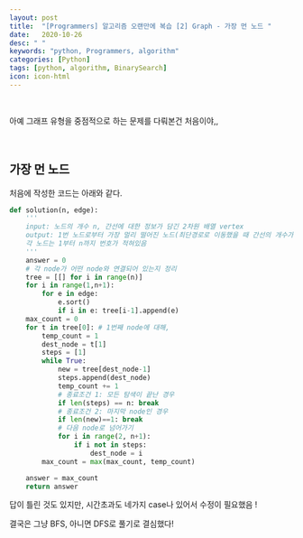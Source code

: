 ```yaml
---
layout: post
title:  "[Programmers] 알고리즘 오랜만에 복습 [2] Graph - 가장 먼 노드 "
date:   2020-10-26
desc: " "
keywords: "python, Programmers, algorithm"
categories: [Python]
tags: [python, algorithm, BinarySearch]
icon: icon-html
---
```

<br>

아예 그래프 유형을 중점적으로 하는 문제를 다뤄본건 처음이야,,

<br>


## 가장 먼 노드

처음에 작성한 코드는 아래와 같다.

```Python
def solution(n, edge):
    '''
    input: 노드의 개수 n, 간선에 대한 정보가 담긴 2차원 배열 vertex
    output: 1번 노드로부터 가장 멀리 떨어진 노드(최단경로로 이동했을 때 간선의 개수가 가장 많은 노드)가 몇 개인지
    각 노드는 1부터 n까지 번호가 적혀있음
    '''
    answer = 0
    # 각 node가 어떤 node와 연결되어 있는지 정리
    tree = [[] for i in range(n)]
    for i in range(1,n+1):
        for e in edge:
            e.sort()
            if i in e: tree[i-1].append(e)
    max_count = 0
    for t in tree[0]: # 1번째 node에 대해,
        temp_count = 1
        dest_node = t[1]
        steps = [1]
        while True:
            new = tree[dest_node-1]
            steps.append(dest_node)
            temp_count += 1
            # 종료조건 1: 모든 탐색이 끝난 경우
            if len(steps) == n: break
            # 종료조건 2: 마지막 node인 경우
            if len(new)==1: break
            # 다음 node로 넘어가기
            for i in range(2, n+1):
                if i not in steps:
                    dest_node = i
        max_count = max(max_count, temp_count)

    answer = max_count
    return answer
```


답이 틀린 것도 있지만, 시간초과도 네가지 case나 있어서 수정이 필요했음 !

결국은 그냥 BFS, 아니면 DFS로 풀기로 결심했다!


```Python
```


<br>


```Python
```

<br>
